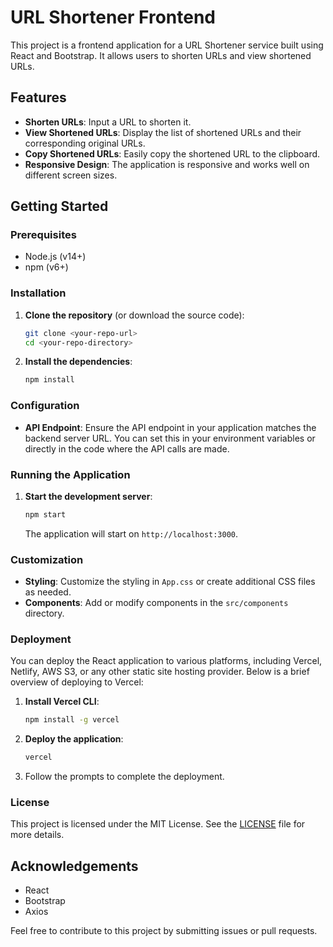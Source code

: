 # URL Shortener Frontend

This project is a frontend application for a URL Shortener service built using React and Bootstrap. It allows users to shorten URLs and view shortened URLs.

## Features

- **Shorten URLs**: Input a URL to shorten it.
- **View Shortened URLs**: Display the list of shortened URLs and their corresponding original URLs.
- **Copy Shortened URLs**: Easily copy the shortened URL to the clipboard.
- **Responsive Design**: The application is responsive and works well on different screen sizes.

## Getting Started

### Prerequisites

- Node.js (v14+)
- npm (v6+)

### Installation

1. **Clone the repository** (or download the source code):

    ```sh
    git clone <your-repo-url>
    cd <your-repo-directory>
    ```

2. **Install the dependencies**:

    ```sh
    npm install
    ```

### Configuration

- **API Endpoint**: Ensure the API endpoint in your application matches the backend server URL. You can set this in your environment variables or directly in the code where the API calls are made.

### Running the Application

1. **Start the development server**:

    ```sh
    npm start
    ```

    The application will start on `http://localhost:3000`.

### Customization

- **Styling**: Customize the styling in `App.css` or create additional CSS files as needed.
- **Components**: Add or modify components in the `src/components` directory.

### Deployment

You can deploy the React application to various platforms, including Vercel, Netlify, AWS S3, or any other static site hosting provider. Below is a brief overview of deploying to Vercel:

1. **Install Vercel CLI**:

    ```sh
    npm install -g vercel
    ```

2. **Deploy the application**:

    ```sh
    vercel
    ```

3. Follow the prompts to complete the deployment.

### License

This project is licensed under the MIT License. See the [LICENSE](LICENSE) file for more details.

## Acknowledgements

- React
- Bootstrap
- Axios

Feel free to contribute to this project by submitting issues or pull requests.
